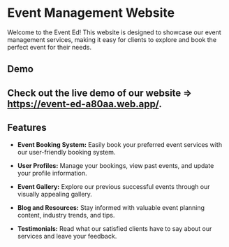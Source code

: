 # Event Management Website

Welcome to the Event Ed! This website is designed to showcase our event management services, making it easy for clients to explore and book the perfect event for their needs.

## Demo

## Check out the live demo of our website => https://event-ed-a80aa.web.app/.



## Features

- **Event Booking System:** Easily book your preferred event services with our user-friendly booking system.

- **User Profiles:** Manage your bookings, view past events, and update your profile information.

- **Event Gallery:** Explore our previous successful events through our visually appealing gallery.

- **Blog and Resources:** Stay informed with valuable event planning content, industry trends, and tips.

- **Testimonials:** Read what our satisfied clients have to say about our services and leave your feedback.